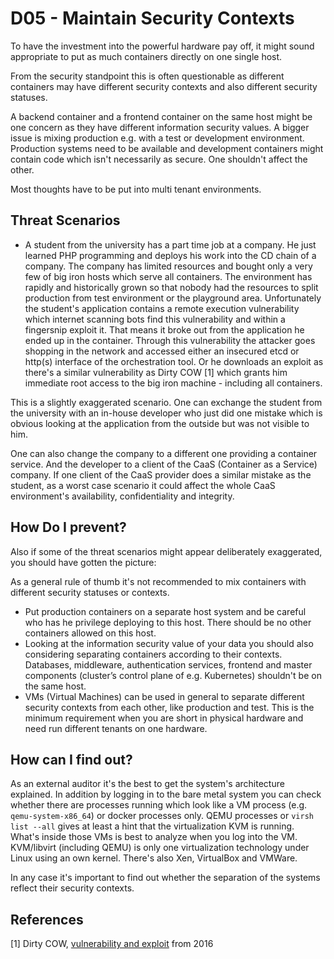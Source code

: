 # D05 - Maintain Security Contexts

To have the investment into the powerful hardware pay off, it might sound
appropriate to put as much containers directly on one single host.

From the security standpoint this is often questionable as different containers
may have different security contexts and also different security statuses.

A backend container and a frontend container on the same host might be one concern as they have different information security values.  A bigger issue is mixing production e.g. with a test or development environment. Production systems need to be available and development containers might contain code which isn't necessarily as secure. One shouldn't affect the other.

Most thoughts have to be put into multi tenant environments.

## Threat Scenarios

* A student from the university has a part time job at a company. He just learned PHP programming and deploys his work into the CD chain of a company. The company
has limited resources and bought only a very few of big iron hosts which serve all containers. The environment has rapidly and historically grown so that nobody had the resources to split production from test environment or the playground area. Unfortunately the student's application contains a remote execution vulnerability which internet scanning bots find this vulnerability and within a fingersnip exploit it. That means it broke out from the application he ended up in the container. Through this vulnerability the attacker goes shopping in the network and accessed either an insecured etcd or http(s) interface of the orchestration tool. Or he downloads an exploit as there's a similar vulnerability as Dirty COW [1] which grants him immediate root access to the big iron machine - including all containers.

This is a slightly exaggerated scenario. One can exchange the student from the university with an in-house developer who just did one mistake which is obvious looking at the application from the outside but was not visible to him.

One can also change the company to a different one providing a container service. And the developer to a client of the CaaS (Container as a Service) company. If one client of the CaaS provider does a similar mistake as the student, as a worst case scenario it could affect the whole CaaS environment's availability, confidentiality and integrity.


## How Do I prevent?

Also if some of the threat scenarios might appear deliberately exaggerated, you should have gotten the picture:

As a general rule of thumb it's not recommended to mix containers with different security statuses or contexts.

* Put production containers on a separate host system and be careful who has he privilege deploying to this host. There should be no other containers allowed on this host.
* Looking at the information security value of your data you should also considering separating containers according to their contexts. Databases, middleware, authentication services, frontend and master components (cluster’s control plane of e.g. Kubernetes) shouldn't be on the same host.
* VMs (Virtual Machines) can be used in general to separate different security contexts from each other, like production and test. This is the minimum requirement when you are short in physical hardware and need run different tenants on one hardware.

## How can I find out?

As an external auditor it's the best to get the system's architecture explained.
In addition by logging in to the bare metal system you can check whether there are processes running which look like a VM process (e.g. `qemu-system-x86_64`) or docker processes only. QEMU processes or `virsh list --all` gives at least a hint that the virtualization KVM is running. What's inside those VMs is best to analyze when you log into the VM. KVM/libvirt (including QEMU) is only one virtualization technology under Linux using an own kernel. There's also Xen, VirtualBox and VMWare.

In any case it's important to find out whether the separation of the systems reflect their security contexts.


## References

[1] Dirty COW, [vulnerability and exploit](https://dirtycow.ninja/) from 2016

